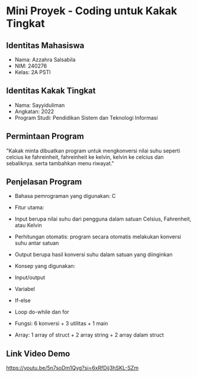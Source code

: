 # Mini Proyek - Coding untuk Kakak Tingkat 
 
##   Identitas Mahasiswa 
-	Nama: Azzahra Salsabila   
-	NIM: 240276
-	Kelas: 2A PSTI 
 
##   Identitas Kakak Tingkat 
-	Nama: Sayyiduliman
-	Angkatan: 2022   
-	Program Studi: Pendidikan Sistem dan Teknologi Informasi 
 
##   Permintaan Program 
"Kakak minta dibuatkan program untuk mengkonversi nilai suhu seperti celcius ke fahreinheit, fahreinheit ke kelvin, kelvin ke celcius dan sebaliknya. serta tambahkan menu riwayat." 
 
##   Penjelasan Program 
-	Bahasa pemrograman yang digunakan: C
-	Fitur utama: 
-	Input berupa nilai suhu dari pengguna dalam satuan Celsius, Fahrenheit, atau Kelvin
-	Perhitungan otomatis: program secara otomatis melakukan konversi suhu antar satuan 
-	Output berupa hasil konversi suhu dalam satuan yang diinginkan
 
-	Konsep yang digunakan: 
-	Input/output 
-	Variabel 
-	If-else 
-	Loop do-while dan for 
-	Fungsi: 6 konversi + 3 utilitas + 1 main
-	Array: 1 array of struct + 2 array string + 2 array dalam struct 
 
## Link Video Demo 
https://youtu.be/5n7soDm1Qyg?si=6xRfDij3hSKL-SZm
